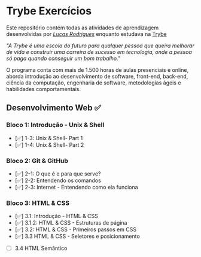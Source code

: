 # Trybe Exercícios

Este repositório contém todas as atividades de aprendizagem desenvolvidas por _[Lucas Rodrigues](https://www.linkedin.com/in/lucas-rodrigues-5435a1233/)_ enquanto estudava na [Trybe](https://www.betrybe.com/)

_"A Trybe é uma escola do futuro para qualquer pessoa que queira melhorar de vida e construir uma carreira de sucesso em tecnologia, onde a pessoa só paga quando conseguir um bom trabalho."_

O programa conta com mais de 1.500 horas de aulas presenciais e online, aborda introdução ao desenvolvimento de software, front-end, back-end, ciência da computação, engenharia de software, metodologias ágeis e habilidades comportamentais.

## Desenvolvimento Web :white_check_mark:

### Bloco 1: Introdução - Unix & Shell

- [✅] 1-3: Unix & Shell- Part 1
- [✅] 1-4: Unix & Shell- Part 2

### Bloco 2: Git & GitHub

- [✅] 2-1: O que é e para que serve?
- [✅] 2-2: Entendendo os comandos
- [✅] 2-3: Internet - Entendendo como ela funciona

### Bloco 3: HTML & CSS

- [✅] 3.1: Introdução - HTML & CSS
- [✅] 3.1.2: HTML & CSS - Estruturas de página
- [✅] 3.2: HTML & CSS - Primeiros passos em CSS
- [✅] 3.3 HTML & CSS - Seletores e posicionamento
-[ ] 3.4 HTML Semântico